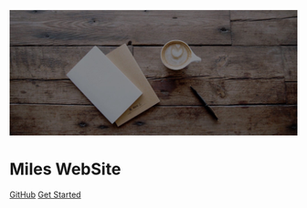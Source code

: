 <!-- _coverpage.md -->

![logo](./public/img/bg/post-bg-coffee.jpeg)

# Miles WebSite

[GitHub](https://github.com/xiazhiqiang/xiazhiqiang.github.io)
[Get Started](/)
